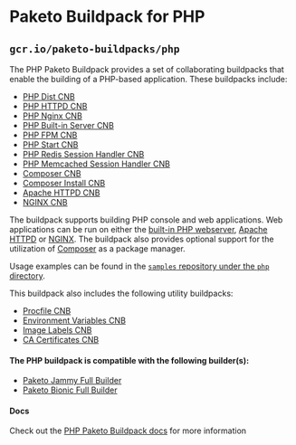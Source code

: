 # Paketo Buildpack for PHP
## `gcr.io/paketo-buildpacks/php`

The PHP Paketo Buildpack provides a set of collaborating buildpacks that
enable the building of a PHP-based application. These buildpacks include:
- [PHP Dist CNB](https://github.com/initializ-buildpacks/php-dist)
- [PHP HTTPD CNB](https://github.com/initializ-buildpacks/php-httpd)
- [PHP Nginx CNB](https://github.com/initializ-buildpacks/php-nginx)
- [PHP Built-in Server CNB](https://github.com/initializ-buildpacks/php-builtin-server)
- [PHP FPM CNB](https://github.com/initializ-buildpacks/php-fpm)
- [PHP Start CNB](https://github.com/initializ-buildpacks/php-start)
- [PHP Redis Session Handler CNB](https://github.com/initializ-buildpacks/php-redis-session-handler)
- [PHP Memcached Session Handler CNB](https://github.com/initializ-buildpacks/php-memcached-session-handler)
- [Composer CNB](https://github.com/initializ-buildpacks/composer)
- [Composer Install CNB](https://github.com/initializ-buildpacks/composer-install)
- [Apache HTTPD CNB](https://github.com/initializ-buildpacks/httpd)
- [NGINX CNB](https://github.com/paketo-buildpacks/nginx)

The buildpack supports building PHP console and web applications. Web
applications can be run on either the [built-in PHP
webserver](https://www.php.net/manual/en/features.commandline.webserver.php),
[Apache HTTPD](https://httpd.apache.org/) or [NGINX](https://www.nginx.com/).
The buildpack also provides optional support for the utilization of
[Composer](https://getcomposer.org) as a package manager.

Usage examples can be found in the
[`samples` repository under the `php` directory](https://github.com/paketo-buildpacks/samples/tree/main/php).

This buildpack also includes the following utility buildpacks:
- [Procfile CNB](https://github.com/paketo-buildpacks/procfile)
- [Environment Variables CNB](https://github.com/paketo-buildpacks/environment-variables)
- [Image Labels CNB](https://github.com/paketo-buildpacks/image-labels)
- [CA Certificates CNB](https://github.com/paketo-buildpacks/ca-certificates)

#### The PHP buildpack is compatible with the following builder(s):

- [Paketo Jammy Full Builder](https://github.com/paketo-buildpacks/builder-jammy-full)
- [Paketo Bionic Full Builder](https://github.com/paketo-buildpacks/full-builder)

#### Docs

Check out the [PHP Paketo Buildpack
docs](https://paketo.io/docs/buildpacks/language-family-buildpacks/php) for
more information
